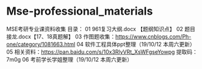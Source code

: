 # Mse-professional_materials
MSE考研专业课资料收集 
目录：
01 961复习大纲.docx 【题纲知识点】
02 题目接龙.docx【17、18真题解】
03 作图题收集：https://www.cnblogs.com/Ph-one/category/1081663.html
04 软件工程具体ppt整理（19/10/12 本周六更新）
05 相关资料：https://pan.baidu.com/s/10x3RlyVRt_XsWFgseYowpg 提取码：7m0g
06 考前学长学姐整理（19/10/12 本周六更新）
